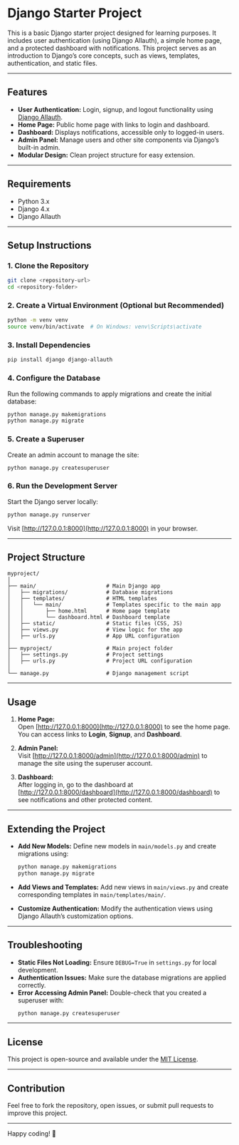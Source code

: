 
# Django Starter Project  

This is a basic Django starter project designed for learning purposes. It includes user authentication (using Django Allauth), a simple home page, and a protected dashboard with notifications. This project serves as an introduction to Django’s core concepts, such as views, templates, authentication, and static files.

---

## Features

- **User Authentication:** Login, signup, and logout functionality using [Django Allauth](https://django-allauth.readthedocs.io/).  
- **Home Page:** Public home page with links to login and dashboard.  
- **Dashboard:** Displays notifications, accessible only to logged-in users.  
- **Admin Panel:** Manage users and other site components via Django’s built-in admin.  
- **Modular Design:** Clean project structure for easy extension.

---

## Requirements

- Python 3.x  
- Django 4.x  
- Django Allauth  

---

## Setup Instructions

### 1. Clone the Repository  
```bash
git clone <repository-url>
cd <repository-folder>
```

### 2. Create a Virtual Environment (Optional but Recommended)  
```bash
python -m venv venv
source venv/bin/activate  # On Windows: venv\Scripts\activate
```

### 3. Install Dependencies  
```bash
pip install django django-allauth
```

### 4. Configure the Database  
Run the following commands to apply migrations and create the initial database:

```bash
python manage.py makemigrations
python manage.py migrate
```

### 5. Create a Superuser  
Create an admin account to manage the site:

```bash
python manage.py createsuperuser
```

### 6. Run the Development Server  
Start the Django server locally:

```bash
python manage.py runserver
```

Visit [http://127.0.0.1:8000](http://127.0.0.1:8000) in your browser.

---

## Project Structure

```plaintext
myproject/
│
├── main/                      # Main Django app
│   ├── migrations/            # Database migrations
│   ├── templates/             # HTML templates
│   │   └── main/              # Templates specific to the main app
│   │       ├── home.html      # Home page template
│   │       └── dashboard.html # Dashboard template
│   ├── static/                # Static files (CSS, JS)
│   ├── views.py               # View logic for the app
│   ├── urls.py                # App URL configuration
│
├── myproject/                 # Main project folder
│   ├── settings.py            # Project settings
│   ├── urls.py                # Project URL configuration
│
└── manage.py                  # Django management script
```

---

## Usage

1. **Home Page:**  
   Open [http://127.0.0.1:8000](http://127.0.0.1:8000) to see the home page. You can access links to **Login**, **Signup**, and **Dashboard**.

2. **Admin Panel:**  
   Visit [http://127.0.0.1:8000/admin](http://127.0.0.1:8000/admin) to manage the site using the superuser account.

3. **Dashboard:**  
   After logging in, go to the dashboard at [http://127.0.0.1:8000/dashboard](http://127.0.0.1:8000/dashboard) to see notifications and other protected content.

---

## Extending the Project

- **Add New Models:** Define new models in `main/models.py` and create migrations using:
  ```bash
  python manage.py makemigrations
  python manage.py migrate
  ```

- **Add Views and Templates:** Add new views in `main/views.py` and create corresponding templates in `main/templates/main/`.

- **Customize Authentication:** Modify the authentication views using Django Allauth’s customization options.

---

## Troubleshooting

- **Static Files Not Loading:** Ensure `DEBUG=True` in `settings.py` for local development.  
- **Authentication Issues:** Make sure the database migrations are applied correctly.  
- **Error Accessing Admin Panel:** Double-check that you created a superuser with:
  ```bash
  python manage.py createsuperuser
  ```

---

## License

This project is open-source and available under the [MIT License](https://opensource.org/licenses/MIT).

---

## Contribution

Feel free to fork the repository, open issues, or submit pull requests to improve this project.

---

Happy coding! 🎉
